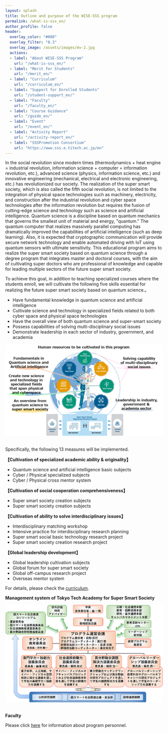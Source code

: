 ```yaml
---
layout: splash
title: Outline and purpose of the WISE-SSS program
permalink: /what-is-sss_en/
author_profile: false
header:
  overlay_color: "#000"
  overlay_filter: "0.3"
  overlay_image: /assets/images/mv-2.jpg
  actions:
  - label: "About WISE-SSS Program"
    url: "/what-is-sss_en/"
  - label: "Merit for Students"
    url: "/merit_en/"
  - label: "Curriculum"
    url: "/curriculum_en/"
  - label: "Support for Enrolled Students"
    url: "/student-support_en/"
  - label: "Faculty"
    url: "/faculty_en/"
  - label: "Course Guidance"
    url: "/guide_en/"
  - label: "Event"
    url: "/event_en/"
  - label: "Activity Report"
    url: "/activity-report_en/"
  - label: "SSSPromotion Consortium"
    url: "https://www.sss.e.titech.ac.jp/en"
---
```


In the social revolution since modern times (thermodynamics + heat engine = industrial revolution, information science + computer = information revolution, etc.), advanced science (physics, information science, etc.) and innovative engineering (mechanical, electrical and electronic engineering, etc.) has revolutionized our society. The realization of the super smart society, which is also called the fifth social revolution, is not limited to the integration of physical space technologies such as machinery, electricity, and construction after the industrial revolution and cyber space technologies after the information revolution but requires the fusion of cutting-edge science and technology such as science and artificial intelligence. Quantum science is a discipline based on quantum mechanics that governs the smallest unit of material and energy, "quantum." The quantum computer that realizes massively parallel computing has dramatically improved the capabilities of artificial intelligence (such as deep learning). Also, it is expected that cryptographic communication will provide secure network technology and enable automated driving with IoT using quantum sensors with ultimate sensitivity. This educational program aims to realize the super smart society based on quantum science through a degree program that integrates master and doctoral courses, with the aim of cultivating super doctors who are professional of knowledge and capable for leading multiple sectors of the future super smart society.

To achieve this goal, in addition to teaching specialized courses where the students enroll, we will cultivate the following five skills essential for realizing the future super smart society based on quantum science.。

* Have fundamental knowledge in quantum science and artificial intelligence
* Cultivate science and technology in specialized fields related to both cyber space and physical space technologies
* Have the overall view of both quantum science and super-smart society
* Possess capabilities of solving multi-disciplinary social issues
* Demonstrate leadership in each sector of industry, government, and academia

<div style="text-align:center"><img src="/assets/images/5o-en.png" /></div>

<br>

Specifically, the following 13 measures will be implemented.

**【Cultivation of specialized academic ability & originality】**

* Quantum science and artificial intelligence basic subjects
* Cyber / Physical specialized subjects
* Cyber / Physical cross mentor system

**【Cultivation of social cooperation comprehensiveness】**

* Super smart society creation subjects
* Super smart society creation subjects

**【Cultivation of ability to solve interdisciplinary issues】**

* Interdisciplinary matching workshop
* Intensive practice for interdisciplinary research planning
* Super smart social basic technology research project
* Super smart society creation research project

**【Global leadership development】**

* Global leadership cultivation subjects
* Global forum for super smart society
* Global off-campus research project
* Overseas mentor system

For details, please check the [curriculum](https://www.tac-mi.titech.ac.jp/en/curriculum).

**Management system of Tokyo Tech Academy for Super Smart Society**

<div style="text-align:center"><img src="/assets/images/organization.png" /></div><br>

**Faculty**

Please click [here](/faculty_en/) for information about program personnel.
